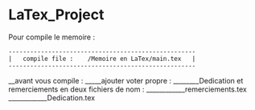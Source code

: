 # LaTex_Project

Pour compile le memoire :
        
    ----------------------------------------------------
    |   compile file :    /Memoire en LaTex/main.tex   |
    ----------------------------------------------------
__avant vous compile :
_____ajouter voter propre :
________Dedication et remerciements en deux fichiers de nom :
____________remerciements.tex
____________Dedication.tex
